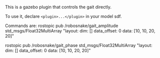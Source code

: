 This is a gazebo plugin that controls the gait directly.

To use it, declare ``<plugin>...</plugin>`` in your model sdf.

Commands are:
rostopic pub /robosnake/gait_amplitude std_msgs/Float32MultiArray "layout:
   dim: []
   data_offset: 0
data: [10, 10, 20, 20]"

rostopic pub /robosnake/gait_phase std_msgs/Float32MultiArray "layout:
   dim: []
   data_offset: 0
data: [10, 10, 20, 20]"
